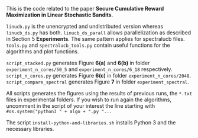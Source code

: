 This is the code related to the paper **Secure Cumulative Reward Maximization
in Linear Stochastic Bandits**.

`linucb.py` is the unencrypted and undistributed version whereas `linucb_ds.py`
has both. `linucb_ds_parall` allows parallelization as described in Section 5
**Experiments**.
The same pattern applies for spectralucb files.
`tools.py` and `spectralucb_tools.py` contain useful functions for the algorithms
and plot functions.

`script_stacked.py` generates Figure **6(a)** and **6(b)** in folder
`experiment_n_cores/50_5` and `experiment_n_cores/6_18` respectively.
`script_n_cores.py` generates Figure **6(c)** in folder `experiment_n_cores/2048`.
`script_compare_spectral` generates Figure **7** in folder `experiment_spectral`.

All scripts generates the figures using the results of previous runs, the
`*.txt` files in experimental folders. If you wish to run again the algorithms,
uncomment in the script of your interest the line starting with
`#os.system("python3 " + algo + ".py "...`

The script `install-python-and-libraries.sh` installs Python 3 and the necessary libraries.
